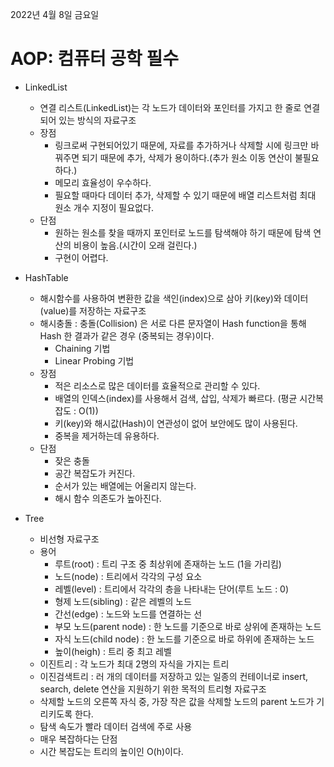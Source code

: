 2022년 4월 8일 금요일


# AOP: 컴퓨터 공학 필수

- LinkedList
    - 연결 리스트(LinkedList)는 각 노드가 데이터와 포인터를 가지고 한 줄로 연결되어 있는 방식의 자료구조
    - 장점
        - 링크로써 구현되어있기 때문에, 자료를 추가하거나 삭제할 시에 링크만 바꿔주면 되기 때문에 추가, 삭제가 용이하다.(추가 원소 이동 연산이 불필요하다.)
        - 메모리 효율성이 우수하다.
        - 필요할 때마다 데이터 추가, 삭제할 수 있기 때문에 배열 리스트처럼 최대 원소 개수 지정이 필요없다.
    - 단점
        - 원하는 원소를 찾을 때까지 포인터로 노드를 탐색해야 하기 때문에 탐색 연산의 비용이 높음.(시간이 오래 걸린다.)
        - 구현이 어렵다.

- HashTable
    - 해시함수를 사용하여 변환한 값을 색인(index)으로 삼아 키(key)와 데이터(value)를 저장하는 자료구조
    - 해시충돌 : 충돌(Collision) 은 서로 다른 문자열이 Hash function을 통해 Hash 한 결과가 같은 경우 (중복되는 경우)이다.
        - Chaining 기법
        - Linear Probing 기법
    - 장점
        - 적은 리소스로 많은 데이터를 효율적으로 관리할 수 있다.
        - 배열의 인덱스(index)를 사용해서 검색, 삽입, 삭제가 빠르다. (평균 시간복잡도 : O(1))
        - 키(key)와 해시값(Hash)이 연관성이 없어 보안에도 많이 사용된다.
        - 중복을 제거하는데 유용하다.
    - 단점
        - 잦은 충돌
        - 공간 복잡도가 커진다.
        - 순서가 있는 배열에는 어울리지 않는다.
        - 해시 함수 의존도가 높아진다.

- Tree
    - 비선형 자료구조
    - 용어
        - 루트(root) : 트리 구조 중 최상위에 존재하는 노드 (1을 가리킴)
        - 노드(node) : 트리에서 각각의 구성 요소
        - 레벨(level) : 트리에서 각각의 층을 나타내는 단어(루트 노드 : 0)
        - 형제 노드(sibling) : 같은 레벨의 노드
        - 간선(edge) : 노드와 노드를 연결하는 선
        - 부모 노드(parent node) : 한 노드를 기준으로 바로 상위에 존재하는 노드
        - 자식 노드(child node) : 한 노드를 기준으로 바로 하위에 존재하는 노드
        - 높이(heigh) : 트리 중 최고 레벨
    - 이진트리 : 각 노드가 최대 2명의 자식을 가지는 트리
    - 이진검색트리 : 러 개의 데이터를 저장하고 있는 일종의 컨테이너로 insert, search, delete 연산을 지원하기 위한 목적의 트리형 자료구조
    - 삭제할 노드의 오른쪽 자식 중, 가장 작은 값을 삭제할 노드의 parent 노드가 기리키도록 한다.
    - 탐색 속도가 빨라 데이터 검색에 주로 사용
    - 매우 복잡하다는 단점
    - 시간 복잡도는 트리의 높이인 O(h)이다.

